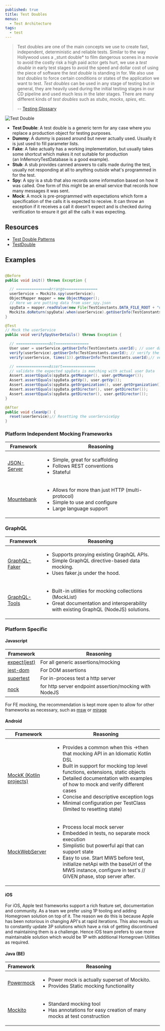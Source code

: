 ```yaml
---
published: true
title: Test Doubles
menus:
  - Test Architecture
tags:
  - test
---
```


> Test doubles are one of the main concepts we use to create fast, independent, deterministic and reliable tests. Similar to the way Hollywood uses a \_stunt double\* to film dangerous scenes in a movie to avoid the costly risk a high paid actor gets hurt, we use a _test double_ in early test stages to avoid the speed and dollar cost of using the piece of software the _test double_ is standing in for. We also use _test doubles_ to force certain conditions or states of the application we want to test. _Test doubles_ can be used in any stage of testing but in general, they are heavily used during the initial testing stages in our CD pipeline and used much less in the later stages. There are many different kinds of _test doubles_ such as _stubs_, _mocks_, _spies_, etc.
>
> -- [Testing Glossary](../glossary#test-doubles)

![Test Double](../images/testing-images/test-double.png#width=300px)

- **Test Double**: A test double is a generic term for any case where you replace a production object for testing purposes.
- **Dummy**: A dummy is passed around but never actually used. Usually it is just used to fill parameter lists.
- **Fake**: A fake actually has a working implementation, but usually takes some shortcut which makes it not suitable for production (an InMemoryTestDatabase is a good example).
- **Stub**: A stub provides canned answers to calls made during the test, usually not responding at all to anything outside what's programmed in for the test.
- **Spy**: A spy is a stub that also records some information based on how it was called. One form of this might be an email service that records how many messages it was sent.
- **Mock**: A mock is pre-programmed with expectations which form a specification of the calls it is expected to receive. It can throw an exception if it receives a call it doesn't expect and is checked during verification to ensure it got all the calls it was expecting.

## Resources

- [Test Double Patterns](http://xunitpatterns.com/Test%20Double%20Patterns.html)
- [TestDouble](https://martinfowler.com/bliki/TestDouble.html)

## Examples

```java

@Before
public void init() throws Exception {

  // ===============Arrange===============
  userService = Mockito.spy(userService);
  ObjectMapper mapper = new ObjectMapper();
  // Here we are putting data from user_spy.json
  spyData = mapper.readValue(new File(TestConstants.DATA_FILE_ROOT + "user_spy.json"), User.class);
  Mockito.doReturn(spyData).when(userService).getUserInfo(TestConstants.userId);// spy json data for the user data
}

@Test
// Mock the userService
public void verifySpyUserDetails() throws Exception {

  // ===============Act===============
  User user = userService.getUserInfo(TestConstants.userId); // user data comes from spy
  verify(userService).getUserInfo(TestConstants.userId); // verify the userservice.getUserInfo method is called
  verify(userService, times(1)).getUserInfo(TestConstants.userId);// verify from spy the getUserInfo called one

  // ===============Assert===============
  // validate the expected spyData is matching with actual user Data
  Assert.assertEquals(spyData.getManager(), user.getManager());
  Assert.assertEquals(spyData.getVp(), user.getVp());
  Assert.assertEquals(spyData.getOrganization(), user.getOrganization());
  Assert.assertEquals(spyData.getDirector(), user.getDirector());
  Assert.assertEquals(spyData.getDirector(), user.getDirector());
}

@After
public void cleanUp() {
  reset(userService);// Resetting the userServiceSpy
}
```

### Platform Independent Mocking Frameworks

| Framework                                              | Reasoning                                                                                                                            |
| ------------------------------------------------------ | ------------------------------------------------------------------------------------------------------------------------------------ |
| [JSON-Server](https://github.com/typicode/json-server) | <ul><li>Simple, great for scaffolding</li><li>Follows REST conventions</li><li>Stateful</li></ul>                                    |
| [Mountebank](https://github.com/bbyars/mountebank)     | <ul><li>Allows for more than just HTTP (multi-protocol)</li><li>Simple to use and configure</li><li>Large language support</li></ul> |

### GraphQL

| Framework                                                   | Reasoning                                                                                                                                                          |
| ----------------------------------------------------------- | ------------------------------------------------------------------------------------------------------------------------------------------------------------------ |
| [GraphQL-Faker](https://github.com/APIs-guru/graphql-faker) | <ul><li>Supports proxying existing GraphQL APIs.</li><li>Simple GraphQL directive-based data mocking.</li><li>Uses faker.js under the hood.</li></ul>              |
| [GraphQL-Tools](https://github.com/ardatan/graphql-tools)   | <ul><li>Built-in utilities for mocking collections (MockList)</li><li>Great documentation and interoperability with existing GraphQL (NodeJS) solutions.</li></ul> |

### Platform Specific

#### Javascript

| Framework                                               | Reasoning                                              |
| ------------------------------------------------------- | ------------------------------------------------------ |
| [expect(jest)](https://jestjs.io/docs/en/expect)        | For all generic assertions/mocking                     |
| [jest-dom](https://github.com/testing-library/jest-dom) | For DOM assertions                                     |
| [supertest](https://github.com/visionmedia/supertest)   | For in-process test a http server                      |
| [nock](https://github.com/nock/nock)                    | for http server endpoint assertion/mocking with NodeJS |

For FE mocking, the recommendation is kept more open to allow for other frameworks as necessary, such as [msw](https://redd.gitbook.io/msw/) or [mirage](https://miragejs.com/)

#### Android

| Framework                                                                   | Reasoning                                                                                                                                                                                                                                                                                                                                                                                           |
| --------------------------------------------------------------------------- | --------------------------------------------------------------------------------------------------------------------------------------------------------------------------------------------------------------------------------------------------------------------------------------------------------------------------------------------------------------------------------------------------- |
| [MockK (Kotlin projects)](http://mockk.io/)                                 | <ul><li>Provides a common when this →then that mocking API in an Idiomatic Kotlin DSL</li><li>Built in support for mocking top level functions, extensions, static objects</li><li>Detailed documentation with examples of how to mock and verify different cases</li><li>Concise and descriptive exception logs</li><li>Minimal configuration per TestClass (limited to resetting state)</li></ul> |
| [MockWebServer](https://github.com/square/okhttp/tree/master/mockwebserver) | <ul><li>Process local mock server</li><li>Embedded in tests, no separate mock execution</li><li>Simplistic but powerful api that can support state</li><li>Easy to use. Start MWS before test, initialize netApi with the baseUrl of the MWS instance, configure in test's // GIVEN phase, stop server after.</li></ul>                                                                             |

#### iOS

For iOS, Apple test frameworks support a rich feature set, documentation and community. As a team we prefer using 1P tooling and adding Homegrown solution on top of it. The reason we do this is because Apple has been notorious in changing API's at rapid iterations. This also results us to constantly update 3P solutions which have a risk of getting discontinued and maintaining them is a challenge. Hence iOS team prefers to use more maintainable solution which would be 1P with additional Homegrown Utilities as required.

#### Java (BE)

| Framework                                                | Reasoning                                                                                                            |
| -------------------------------------------------------- | -------------------------------------------------------------------------------------------------------------------- |
| [Powermock](https://github.com/powermock/powermock/wiki) | <ul><li>Power mock is actually superset of Mockito.</li><li>Provides Static mocking functionality</li></ul>          |
| [Mockito](https://site.mockito.org/)                     | <ul><li>Standard mocking tool</li><li>Has annotations for easy creation of many mocks at test construction</li></ul> |
